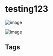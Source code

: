 # testing123

![image](https://s3.us-west-1.amazonaws.com/zettelimages/Mon_May_29_06:25:34_PM_PDT_2023.png)

![image](https://s3.us-west-1.amazonaws.com/zettelimages/Mon_May_29_06:26:04_PM_PDT_2023.png)

## Tags
